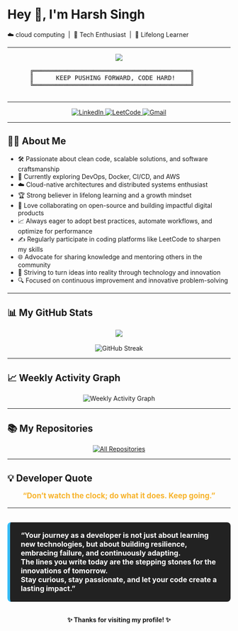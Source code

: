 <!--
**Harsh-sing007/Harsh-sing007** is a ✨ _special_ ✨ repository because its `README.md` (this file) appears on your GitHub profile.
-->

# Hey 👋, I'm Harsh Singh  
☁️ cloud computing &nbsp;|&nbsp; 🚀 Tech Enthusiast &nbsp;|&nbsp; 🧠 Lifelong Learner

---

<p align="center">
  <img src="https://capsule-render.vercel.app/api?type=waving&color=0:36BCF7,100:9B59B6&height=150&section=header&text=🌟%20KEEP%20HUSTLING%20🌟&fontSize=40&animation=twinkling&fontColor=fff"/>
  <br>
  <span style="font-size:1.5em; color:#F7B32B; font-weight:bold;">
    <pre>
      ╔══════════════════════════════════════════╗
      ║      KEEP PUSHING FORWARD, CODE HARD!    ║
      ╚══════════════════════════════════════════╝
    </pre>
  </span>
</p>

---

<p align="center">
  <a href="https://www.linkedin.com/in/harsh-singh1712/">
    <img src="https://img.shields.io/badge/LinkedIn-0A66C2?style=for-the-badge&logo=linkedin&logoColor=white" alt="LinkedIn"/>
  </a>
  <a href="https://leetcode.com/u/Harshsi17/">
    <img src="https://img.shields.io/badge/LeetCode-FFA116?style=for-the-badge&logo=leetcode&logoColor=black" alt="LeetCode"/>
  </a>
  <a href="mailto:harshsingh45831@gmail.com">
    <img src="https://img.shields.io/badge/Gmail-D14836?style=for-the-badge&logo=gmail&logoColor=white" alt="Gmail"/>
  </a>
</p>

---

## 👨‍💻 About Me

- 🛠️ Passionate about clean code, scalable solutions, and software craftsmanship  
- 🌱 Currently exploring DevOps, Docker, CI/CD, and AWS  
- ☁️ Cloud-native architectures and distributed systems enthusiast  
- 🏆 Strong believer in lifelong learning and a growth mindset  
- 🤝 Love collaborating on open-source and building impactful digital products  
- 📈 Always eager to adopt best practices, automate workflows, and optimize for performance  
- ✍️ Regularly participate in coding platforms like LeetCode to sharpen my skills  
- 🌐 Advocate for sharing knowledge and mentoring others in the community  
- 🚀 Striving to turn ideas into reality through technology and innovation  
- 🔍 Focused on continuous improvement and innovative problem-solving  

---

## 📊 My GitHub Stats

<div align="center">
  <img src="https://github-readme-stats.vercel.app/api?username=Harsh-sing007&show_icons=true&theme=radical&border_radius=30&hide_border=true&custom_title=Harsh Singh's GitHub Stats"/>
  <br><br>
  <img src="https://github-readme-streak-stats.herokuapp.com?user=Harsh-sing007&theme=radical&hide_border=true&border_radius=30&fire=DD2727&background=161B22&currStreakLabel=F7B32B" alt="GitHub Streak"/>
</div>

---

## 📈 Weekly Activity Graph

<div align="center">
  <img src="https://github-readme-activity-graph.vercel.app/graph?username=Harsh-sing007&theme=react-dark&custom_title=Weekly%20GitHub%20Activity%20Graph&hide_border=true&area=true&area_color=36BCF7" alt="Weekly Activity Graph"/>
</div>

---

## 📚 My Repositories

<p align="center">
  <a href="https://github.com/Harsh-sing007?tab=repositories">
    <img src="https://img.shields.io/badge/See%20All%20Repositories-181717?style=for-the-badge&logo=github" alt="All Repositories" />
  </a>
</p>

---

## 💡 Developer Quote

<p align="center" style="font-size:1.2em; color:#F7B32B;">
  <b>
    “Don’t watch the clock; do what it does. Keep going.”  
  </b>
</p>

---

<blockquote style="font-size: 1.15em; background: #222; color: #fff; border-left: 6px solid #36BCF7; padding: 1.2em 1.5em; margin: 2em 0; border-radius: 8px;">
  <b>
    “Your journey as a developer is not just about learning new technologies, but about building resilience, embracing failure, and continuously adapting.  
    <br>
    The lines you write today are the stepping stones for the innovations of tomorrow.  
    <br>
    Stay curious, stay passionate, and let your code create a lasting impact.”
  </b>
</blockquote>

<p align="center">
  <b>✨ Thanks for visiting my profile! ✨</b>
</p>
